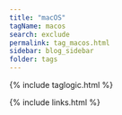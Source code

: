 ```yaml
---
title: "macOS"
tagName: macos
search: exclude
permalink: tag_macos.html
sidebar: blog_sidebar
folder: tags
---
```

{% include taglogic.html %}

{% include links.html %}
